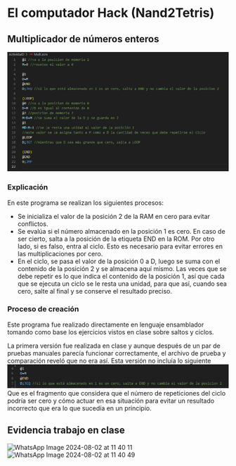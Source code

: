 # El computador Hack (Nand2Tetris)

## Multiplicador de números enteros

![código_multiplicador](image-1.png)

### Explicación
En este programa se realizan los siguientes procesos:
- Se inicializa el valor de la posición 2 de la RAM en cero para evitar conflictos.
- Se evalúa si el número almacenado en la posición 1 es cero. En caso de ser cierto, salta a la posición de la etiqueta END en la ROM. Por otro lado, si es falso, entra al ciclo. Esto es necesario para evitar errores en las multiplicaciones por cero.
- En el ciclo, se pasa el valor de la posición 0 a D, luego se suma con el contenido de la posición 2 y se almacena aquí mismo. Las veces que se debe repetir es lo que indica el contenido de la posición 1, así que cada que se ejecuta un ciclo se le resta una unidad, para que así, cuando sea cero, salte al final y se conserve el resultado preciso.

### Proceso de creación
Este programa fue realizado directamente en lenguaje ensamblador tomando como base los ejercicios vistos en clase sobre saltos y ciclos.

La primera versión fue realizada en clase y aunque después de un par de pruebas manuales parecía funcionar correctamente, el archivo de prueba y comparación reveló que no era así. Esta versión no incluía lo siguiente ![alt text](image.png) Que es el fragmento que considera que el número de repeticiones del ciclo podría ser cero y cómo actuar en esa situación para evitar un resultado incorrecto que era lo que sucedía en un principio.

## Evidencia trabajo en clase
![WhatsApp Image 2024-08-02 at 11 40 11](https://github.com/user-attachments/assets/b4d399d7-179a-4bb6-83ac-e74c6d99477a)
![WhatsApp Image 2024-08-02 at 11 40 49](https://github.com/user-attachments/assets/03087b7d-4b5d-4a43-b65d-0154d801f8b1)
